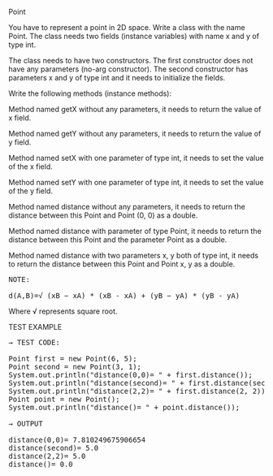Point

You have to represent a point in 2D space. Write a class with the name Point. The class needs two fields (instance variables) with name x and y of type int.

The class needs to have two constructors. The first constructor does not have any parameters (no-arg constructor). The second constructor has parameters x and y of type int and it needs to initialize the fields.

Write the following methods (instance methods):

Method named getX without any parameters, it needs to return the value of x field.

Method named getY without any parameters, it needs to return the value of y field.

Method named setX with one parameter of type int, it needs to set the value of the x field.

Method named setY with one parameter of type int, it needs to set the value of the y field.

Method named distance without any parameters, it needs to return the distance between this Point and Point (0, 0) as a double.

Method named distance with parameter of type Point, it needs to return the distance between this Point and the parameter Point as a double.

Method named distance with two parameters x, y both of type int, it needs to return the distance between this Point and Point x, y as a double.



<pre>
NOTE:

d(A,B)=√ (xB − xA) * (xB - xA) + (yB − yA) * (yB - yA)
</pre>
Where √ represents square root.



TEST EXAMPLE
<pre>
→ TEST CODE:

Point first = new Point(6, 5);
Point second = new Point(3, 1);
System.out.println("distance(0,0)= " + first.distance());
System.out.println("distance(second)= " + first.distance(second));
System.out.println("distance(2,2)= " + first.distance(2, 2));
Point point = new Point();
System.out.println("distance()= " + point.distance());

→ OUTPUT

distance(0,0)= 7.810249675906654
distance(second)= 5.0
distance(2,2)= 5.0
distance()= 0.0
</pre>